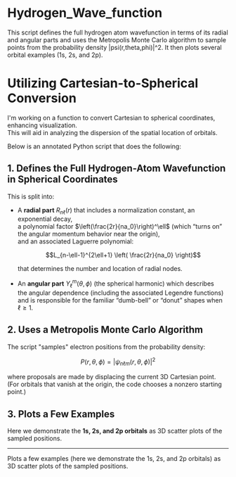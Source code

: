 # Hydrogen_Wave_function
This script defines the full hydrogen atom wavefunction in terms of its radial and angular parts and uses the Metropolis Monte Carlo algorithm to sample points from the probability density |psi(r,theta,phi)|^2. It then plots several orbital examples (1s, 2s, and 2p).

# Utilizing Cartesian-to-Spherical Conversion

I'm working on a function to convert Cartesian to spherical coordinates, enhancing visualization.  
This will aid in analyzing the dispersion of the spatial location of orbitals.

Below is an annotated Python script that does the following:

## 1. Defines the Full Hydrogen-Atom Wavefunction in Spherical Coordinates

This is split into:

- A **radial part** $R_{n\ell}(r)$ that includes a normalization constant, an exponential decay,  
  a polynomial factor $\left(\frac{2r}{na_0}\right)^\ell$ (which “turns on” the angular momentum behavior near the origin),  
  and an associated Laguerre polynomial:

  $$L_{n-\ell-1}^{2\ell+1} \left( \frac{2r}{na_0} \right)$$

  that determines the number and location of radial nodes.

- An **angular part** $Y_{\ell}^{m}(\theta, \phi)$ (the spherical harmonic) which describes  
  the angular dependence (including the associated Legendre functions)  
  and is responsible for the familiar “dumb-bell” or “donut” shapes when $\ell \geq 1$.

## 2. Uses a Metropolis Monte Carlo Algorithm

The script "samples" electron positions from the probability density:

$$P(r, \theta, \phi) = |\psi_{n\ell m}(r, \theta, \phi)|^2$$

where proposals are made by displacing the current 3D Cartesian point.  
(For orbitals that vanish at the origin, the code chooses a nonzero starting point.)

## 3. Plots a Few Examples

Here we demonstrate the **1s, 2s, and 2p orbitals** as 3D scatter plots of the sampled positions.

---


Plots a few examples (here we demonstrate the 1s, 2s, and 2p orbitals) as 3D scatter plots of the sampled positions.


